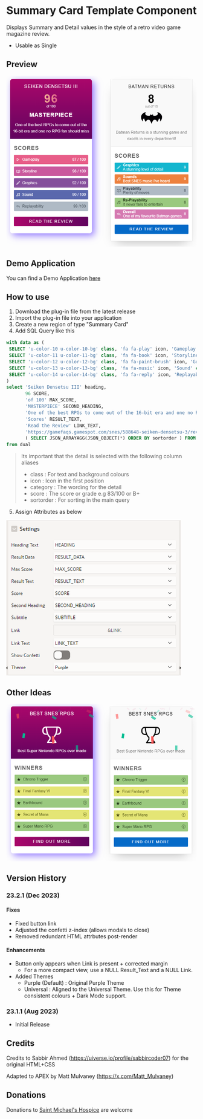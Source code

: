 # Summary Card Template Component

Displays Summary and Detail values in the style of a retro video game magazine review. 

- Usable as Single

## Preview
![Preview image](assets/preview.png)

## Demo Application
You can find a Demo Application [here](https://apex.oracle.com/pls/apex/r/luf/challenge)

## How to use
1. Download the plug-in file from the latest release
2. Import the plug-in file into your application
3. Create a new region of type "Summary Card"
4. Add SQL Query like this

```sql
with data as (
 SELECT 'u-color-10 u-color-10-bg' class, 'fa fa-play' icon, 'Gameplay' category, '87 / 100' score, 1 sortorder FROM DUAL UNION ALL
 SELECT 'u-color-11 u-color-11-bg' class, 'fa fa-book' icon, 'Storyline' category, '98 / 100' score, 2 sortorder FROM DUAL UNION ALL
 SELECT 'u-color-12 u-color-12-bg' class, 'fa fa-paint-brush' icon, 'Graphics' category, '92 / 100' score, 3 sortorder FROM DUAL UNION ALL
 SELECT 'u-color-13 u-color-13-bg' class, 'fa fa-music' icon, 'Sound' category, '90 / 100' score, 4 sortorder FROM DUAL UNION ALL
 SELECT 'u-color-14 u-color-14-bg' class, 'fa fa-reply' icon, 'Replayability' category, '99 /100'score, 5 sortorder FROM DUAL
)
select 'Seiken Densetsu III' heading,
       96 SCORE,
       'of 100' MAX_SCORE,
       'MASTERPIECE' SECOND_HEADING,
       'One of the best RPGs to come out of the 16-bit era and one no RPG fan should miss' SUBTITLE,
       'Scores' RESULT_TEXT,
       'Read the Review' LINK_TEXT,
       'https://gamefaqs.gamespot.com/snes/588648-seiken-densetsu-3/reviews/62340' LINK,
       ( SELECT JSON_ARRAYAGG(JSON_OBJECT(*) ORDER BY sortorder ) FROM DATA ) RESULT_DATA 
from dual
```

> Its important that the detail is selected with the following column aliases
>
> - class : For text and background colours
> - icon : Icon in the first position
> - category : The wording for the detail
> - score : The score or grade e.g 83/100 or B+
> - sortorder : For sorting in the main query

5. Assign Attributes as below

![Preview image](assets/region_settings.png)

## Other Ideas

![Preview image](assets/preview-alt.png)

## Version History

### 23.2.1 (Dec 2023)

#### Fixes
- Fixed button link
- Adjusted the confetti z-index (allows modals to close)
- Removed redundant HTML attrbutes post-render

#### Enhancements
- Button only appears when Link is present + corrected margin
  - For a more compact view, use a NULL Result_Text and a NULL Link.
- Added Themes
  - Purple (Default) : Original Purple Theme 
  - Universal : Aligned to the Universal Theme. Use this for Theme consistent colours + Dark Mode support.

### 23.1.1 (Aug 2023)
- Initial Release

## Credits

Credits to Sabbir Ahmed (https://uiverse.io/profile/sabbircoder07) for the original HTML+CSS

Adapted to APEX by Matt Mulvaney (https://x.com/Matt_Mulvaney)

## Donations

Donations to [Saint Michael's Hospice](https://saintmichaelshospice.org/support-our-work/donate/one-off-donation/) are welcome
